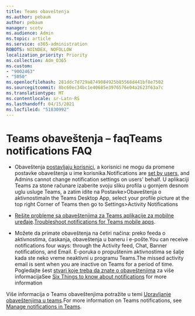 ```yaml
---
title: Teams obaveštenja
ms.author: pebaum
author: pebaum
manager: scotv
ms.audience: Admin
ms.topic: article
ms.service: o365-administration
ROBOTS: NOINDEX, NOFOLLOW
localization_priority: Priority
ms.collection: Adm_O365
ms.custom:
- "9002463"
- "5050"
ms.openlocfilehash: 281ddc7d729a8749084925b85568d441bf8e7502
ms.sourcegitcommit: 8bc60ec34bc1e40685e3976576e04a2623f63a7c
ms.translationtype: MT
ms.contentlocale: sr-Latn-RS
ms.lasthandoff: 04/15/2021
ms.locfileid: "51830992"
---
```

# <a name="teams-notifications-faq"></a><span data-ttu-id="048a8-102">Teams obaveštenja – faq</span><span class="sxs-lookup"><span data-stu-id="048a8-102">Teams notifications FAQ</span></span>


- <span data-ttu-id="048a8-103">Obaveštenja [postavljaju korisnici](https://support.microsoft.com/office/1cc31834-5fe5-412b-8edb-43fecc78413d), a korisnici ne mogu da promene postavke obaveštenja u ime korisnika.</span><span class="sxs-lookup"><span data-stu-id="048a8-103">Notifications are [set by users](https://support.microsoft.com/office/1cc31834-5fe5-412b-8edb-43fecc78413d), and Admins cannot change notification settings on users' behalf.</span></span> <span data-ttu-id="048a8-104">U aplikaciji Teams za stone računare izaberite svoju sliku profila u gornjem desnom uglu usluge Teams, a zatim idite na Postavke>Obaveštenja o aktivnostima</span><span class="sxs-lookup"><span data-stu-id="048a8-104">In the Teams Desktop App, select your profile picture at the top right Corner of Teams then go to Settings>Activity Notifications</span></span>

- <span data-ttu-id="048a8-105">[Rešite probleme sa obaveštenjima za Teams aplikacije za mobilne uređaje](https://support.microsoft.com/office/6d125ac2-e440-4fab-8e4c-2227a52d460c).</span><span class="sxs-lookup"><span data-stu-id="048a8-105">[Troubleshoot notifications for Teams mobile apps](https://support.microsoft.com/office/6d125ac2-e440-4fab-8e4c-2227a52d460c).</span></span>

- <span data-ttu-id="048a8-106">Možete da primate obaveštenja na četiri načina: preko feeda o aktivnostima, ćaskanja, obaveštenja u baneru i e-pošte.</span><span class="sxs-lookup"><span data-stu-id="048a8-106">You can receive notifications four ways: through the Activity feed, Chat, Banner notifications, and Email.</span></span> <span data-ttu-id="048a8-107">E-poruka o propuštenim aktivnostima se šalje kada ste neko vreme neaktivni u programu Teams.</span><span class="sxs-lookup"><span data-stu-id="048a8-107">The missed activity email is sent when you are inactive on Teams for a period of time.</span></span> <span data-ttu-id="048a8-108">Pogledajte šest [stvari koje treba da znate o obaveštenjima](https://support.microsoft.com/office/abb62c60-3d15-4968-b86a-42fea9c22cf4) za više informacija</span><span class="sxs-lookup"><span data-stu-id="048a8-108">See [Six Things to know about notifications](https://support.microsoft.com/office/abb62c60-3d15-4968-b86a-42fea9c22cf4) for more information</span></span>

<span data-ttu-id="048a8-109">Više informacija o Teams obaveštenjima potražite u temi  [Upravljanje obaveštenjima u teams](https://support.office.com/article/1cc31834-5fe5-412b-8edb-43fecc78413d#ID0EAABAAA).</span><span class="sxs-lookup"><span data-stu-id="048a8-109">For more information on Teams notifications, see  [Manage notifications in Teams](https://support.office.com/article/1cc31834-5fe5-412b-8edb-43fecc78413d#ID0EAABAAA).</span></span>
